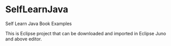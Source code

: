 SelfLearnJava
=============

Self Learn Java Book Examples

This is Eclipse project that can be downloaded and imported in Eclipse Juno and above editor.
